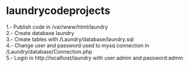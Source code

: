 # laundrycodeprojects

1.- Publish code in /var/www/html/laundry  
2.- Create database laundry  
3.- Create tables with /Laundry/database/laundry.sql  
4.- Change user and password used to mysq connection in /Laundry/database/Connection.php  
5.- Login in http://localhost/laundry with user:admin and password:admin
